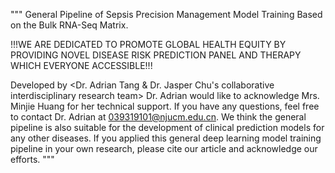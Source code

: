"""
General Pipeline of Sepsis Precision Management Model Training Based on the Bulk RNA-Seq Matrix.

!!!WE ARE DEDICATED TO PROMOTE GLOBAL HEALTH EQUITY BY PROVIDING NOVEL DISEASE RISK PREDICTION PANEL AND THERAPY WHICH EVERYONE ACCESSIBLE!!!

Developed by <Dr. Adrian Tang & Dr. Jasper Chu's collaborative interdisciplinary research team>
Dr. Adrian would like to acknowledge Mrs. Minjie Huang for her technical support.
If you have any questions, feel free to contact Dr. Adrian at 039319101@njucm.edu.cn.
We think the general pipeline is also suitable for the development of clinical prediction models for any other diseases.
If you applied this general deep learning model training pipeline in your own research, please cite our article and acknowledge our efforts.
"""
